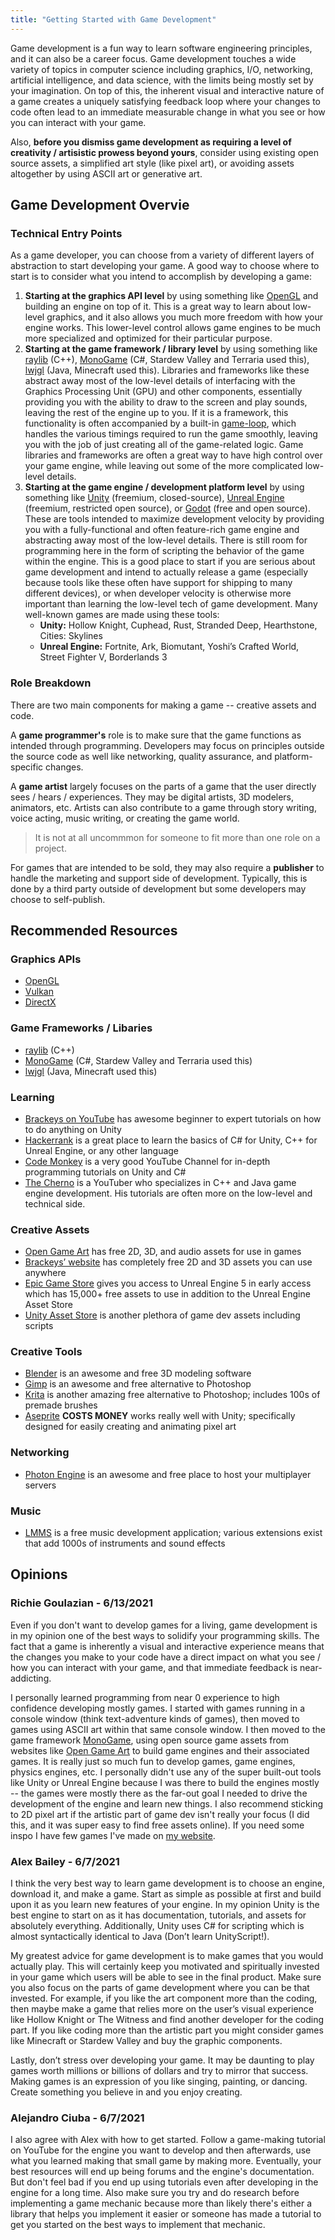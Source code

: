 ```yaml
---
title: "Getting Started with Game Development"
---
```


Game development is a fun way to learn software engineering principles, and it can also be a career focus. Game development touches a wide variety of topics in computer science including graphics, I/O, networking, artificial intelligence, and data science, with the limits being mostly set by your imagination. On top of this, the inherent visual and interactive nature of a game creates a uniquely satisfying feedback loop where your changes to code often lead to an immediate measurable change in what you see or how you can interact with your game.

Also, **before you dismiss game development as requiring a level of creativity / artisistic prowess beyond yours**, consider using existing open source assets, a simplified art style (like pixel art), or avoiding assets altogether by using ASCII art or generative art.

## Game Development Overvie

### Technical Entry Points

As a game developer, you can choose from a variety of different layers of abstraction to start developing your game. A good way to choose where to start is to consider what you intend to accomplish by developing a game:
1. **Starting at the graphics API level** by using something like [OpenGL](https://en.wikipedia.org/wiki/OpenGL) and building an engine on top of it. This is a great way to learn about low-level graphics, and it also allows you much more freedom with how your engine works. This lower-level control allows game engines to be much more specialized and optimized for their particular purpose.
2. **Starting at the game framework / library level** by using something like [raylib](https://www.raylib.com/) (C++), [MonoGame](https://www.monogame.net/) (C#, Stardew Valley and Terraria used this), [lwjgl](https://www.lwjgl.org/) (Java, Minecraft used this). Libraries and frameworks like these abstract away most of the low-level details of interfacing with the Graphics Processing Unit (GPU) and other components, essentially providing you with the ability to draw to the screen and play sounds, leaving the rest of the engine up to you. If it is a framework, this functionality is often accompanied by a built-in [game-loop](https://gamedevelopment.tutsplus.com/articles/gamedev-glossary-what-is-the-game-loop--gamedev-2469), which handles the various timings required to run the game smoothly, leaving you with the job of just creating all of the game-related logic. Game libraries and frameworks are often a great way to have high control over your game engine, while leaving out some of the more complicated low-level details.
3. **Starting at the game engine / development platform level** by using something like [Unity](www.unity.com) (freemium, closed-source), [Unreal Engine](www.unrealengine.com) (freemium, restricted open source), or [Godot](https://godotengine.org/) (free and open source). These are tools intended to maximize development velocity by providing you with a fully-functional and often feature-rich game engine and abstracting away most of the low-level details. There is still room for programming here in the form of scripting the behavior of the game within the engine. This is a good place to start if you are serious about game development and intend to actually release a game (especially because tools like these often have support for shipping to many different devices), or when developer velocity is otherwise more important than learning the low-level tech of game development. Many well-known games are made using these tools:
   * **Unity:** Hollow Knight, Cuphead, Rust, Stranded Deep, Hearthstone, Cities: Skylines
   * **Unreal Engine:** Fortnite, Ark, Biomutant, Yoshi’s Crafted World, Street Fighter V, Borderlands 3

### Role Breakdown

There are two main components for making a game -- creative assets and code.

A **game programmer's** role is to make sure that the game functions as intended through programming. Developers may focus on principles outside the source code as well like networking, quality assurance, and platform-specific changes.

A **game artist** largely focuses on the parts of a game that the user directly sees / hears / experiences. They may be digital artists, 3D modelers, animators, etc. Artists can also contribute to a game through story writing, voice acting, music writing, or creating the game world.

> It is not at all uncommmon for someone to fit more than one role on a project.

For games that are intended to be sold, they may also require a **publisher** to handle the marketing and support side of development. Typically, this is done by a third party outside of development but some developers may choose to self-publish.

## Recommended Resources

### Graphics APIs

* [OpenGL](https://en.wikipedia.org/wiki/OpenGL)
* [Vulkan](https://en.wikipedia.org/wiki/Vulkan_(API))
* [DirectX](https://en.wikipedia.org/wiki/DirectX)

### Game Frameworks / Libaries

* [raylib](https://www.raylib.com/) (C++)
* [MonoGame](https://www.monogame.net/) (C#, Stardew Valley and Terraria used this)
* [lwjgl](https://www.lwjgl.org/) (Java, Minecraft used this)

### Learning

* [Brackeys on YouTube](https://www.youtube.com/channel/UCYbK_tjZ2OrIZFBvU6CCMiA) has awesome beginner to expert tutorials on how to do anything on Unity
* [Hackerrank](https://www.hackerrank.com/) is a great place to learn the basics of C# for Unity, C++ for Unreal Engine, or any other language
* [Code Monkey](https://www.youtube.com/channel/UCFK6NCbuCIVzA6Yj1G_ZqCg) is a very good YouTube Channel for in-depth programming tutorials on Unity and C#
* [The Cherno](https://www.youtube.com/user/TheChernoProject) is a YouTuber who specializes in C++ and Java game engine development. His tutorials are often more on the low-level and technical side.

### Creative Assets

* [Open Game Art](https://opengameart.org/) has free 2D, 3D, and audio assets for use in games
* [Brackeys’ website](https://brackeys.com/) has completely free 2D and 3D assets you can use anywhere
* [Epic Game Store](https://www.epicgames.com/store/en-US/) gives you access to Unreal Engine 5 in early access which has 15,000+ free assets to use in addition to the Unreal Engine Asset Store
* [Unity Asset Store](https://assetstore.unity.com/) is another plethora of game dev assets including scripts 

### Creative Tools

* [Blender](https://www.blender.org/) is an awesome and free 3D modeling software 
* [Gimp](https://www.gimp.org/) is an awesome and free alternative to Photoshop
* [Krita](https://krita.org/en/) is another amazing free alternative to Photoshop; includes 100s of premade brushes
* [Aseprite](https://www.aseprite.org) **COSTS MONEY** works really well with Unity; specifically designed for easily creating and animating pixel art

### Networking

* [Photon Engine](https://www.photonengine.com/) is an awesome and free place to host your multiplayer servers

### Music

* [LMMS](https://lmms.io/lsp/) is a free music development application; various extensions exist that add 1000s of instruments and sound effects

## Opinions

### Richie Goulazian - 6/13/2021

Even if you don't want to develop games for a living, game development is in my opinion one of the best ways to solidify your programming skills. The fact that a game is inherently a visual and interactive experience means that the changes you make to your code have a direct impact on what you see / how you can interact with your game, and that immediate feedback is near-addicting.

I personally learned programming from near 0 experience to high confidence developing mostly games. I started with games running in a console window (think text-adventure kinds of games), then moved to games using ASCII art within that same console window. I then moved to the game framework [MonoGame](https://www.monogame.net/), using open source game assets from websites like [Open Game Art](https://opengameart.org/) to build game engines and their associated games. It is really just so much fun to develop games, game engines, physics engines, etc. I personally didn't use any of the super built-out tools like Unity or Unreal Engine because I was there to build the engines mostly -- the games were mostly there as the far-out goal I needed to drive the development of the engine and learn new things. I also recommend sticking to 2D pixel art if the artistic part of game dev isn't really your focus (I did this, and it was super easy to find free assets online). If you need some inspo I have few games I've made on [my website](https://rgoulazian.com/).

### Alex Bailey - 6/7/2021

I think the very best way to learn game development is to choose an engine, download it, and make a game. Start as simple as possible at first and build upon it as you learn new features of your engine. In my opinion Unity is the best engine to start on as it has documentation, tutorials, and assets for absolutely everything. Additionally, Unity uses C# for scripting which is almost syntactically identical to Java (Don’t learn UnityScript!).

My greatest advice for game development is to make games that you would actually play. This will certainly keep you motivated and spiritually invested in your game which users will be able to see in the final product. Make sure you also focus on the parts of game development where you can be that invested. For example, if you like the art component more than the coding, then maybe make a game that relies more on the user’s visual experience like Hollow Knight or The Witness and find another developer for the coding part. If you like coding more than the artistic part you might consider games like Minecraft or Stardew Valley and buy the graphic components.

Lastly, don’t stress over developing your game. It may be daunting to play games worth millions or billions of dollars and try to mirror that success. Making games is an expression of you like singing, painting, or dancing. Create something you believe in and you enjoy creating.

### Alejandro Ciuba - 6/7/2021

I also agree with Alex with how to get started. Follow a game-making tutorial on YouTube for the engine you want to develop and then afterwards, use what you learned making that small game by making more. Eventually, your best resources will end up being forums and the engine's documentation. But don't feel bad if you end up using tutorials even after developing in the engine for a long time. Also make sure you try and do research before implementing a game mechanic because more than likely there's either a library that helps you implement it easier or someone has made a tutorial to get you started on the best ways to implement that mechanic. 

